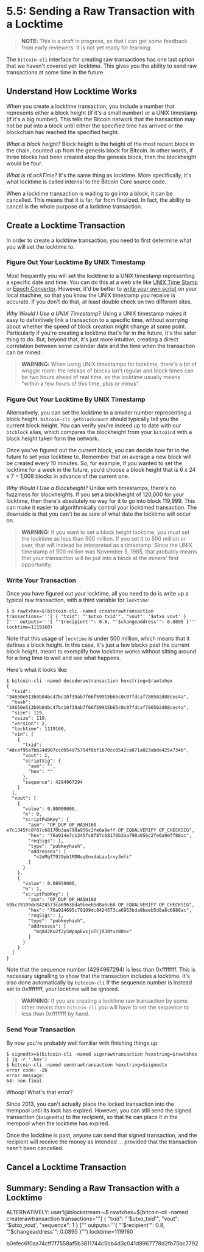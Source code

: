 # 5.5: Sending a Raw Transaction with a Locktime

> **NOTE:** This is a draft in progress, so that I can get some feedback from early reviewers. It is not yet ready for learning.

The `bitcoin-cli` interface for creating raw transactions has one last option that we haven't covered yet: locktime. This gives you the ability to send raw transactions at some time in the future.

## Understand How Locktime Works

When you create a locktime transaction, you include a number that represents either a block height (if it's a small number) or a UNIX timestamp (if it's a big number). This tells the Bitcoin network that the transaction may not be put into a block until either the specified time has arrived or the blockchain has reached the specified height. 

_What is block height?_ Block height is the height of the most recent block in the chain, counted up from the genesis block for Bitcoin. In other words, if three blocks had been created atop the genesis block, then the blockheight would be four.

_What is nLockTime?_ It's the same thing as locktime. More specifically, it's what locktime is called internal to the Bitcoin Core source code.

When a locktime transaction is waiting to go into a block, it can be cancelled. This means that it is far, far from finalized. In fact, the ability to cancel is the whole purpose of a locktime transaction.

## Create a Locktime Transaction

In order to create a locktime transaction, you need to first determine what you will set the locktime to.

### Figure Out Your Locktime By UNIX Timestamp

Most frequently you will set the locktime to a UNIX timestamp representing a specific date and time. You can do this at a web site like [UNIX Time Stamp](http://www.unixtimestamp.com/) or [Epoch Convertor](https://www.epochconverter.com/). However, it'd be better to [write your own script](https://www.epochconverter.com/#code) on your local machine, so that you know the UNIX timestamp you receive is accurate. If you don't do that, at least double check on two different sites.

_Why Would I Use a UNIX Timestamp?_ Using a UNIX timestamp makes it easy to definitively link a transaction to a specific time, without worrying about whether the speed of block creation might change at some point. Particularly if you're creating a locktime that's far in the future, it's the safer thing to do. But, beyond that, it's just more intuitive, creating a direct correlation between some calendar date and the time when the transaction can be mined.

> **WARNING:** When using UNIX timestamps for locktime, there's a bit of wriggle room: the release of blocks isn't regular and block times can be two hours ahead of real time, so the locktime usually means "within a few hours of this time, plus or minus".

### Figure Out Your Locktime By UNIX Timestamp

Alternatively, you can set the locktime to a smaller number representing a block height. `bitcoin-cli getblockcount` should typically tell you the current block height. You can verify you're indeed up to date with our `btcblock` alias, which compares the blockheight from your `bitcoind` with a block height taken form the network.

Once you've figured out the current block, you can decide how far in the future to set your locktime to. Remember that on average a new block will be created every 10 minutes. So, for example, if you wanted to set the locktime for a week in the future, you'd choose a block height that is 6 x 24 x 7 = 1,008 blocks in advance of the current one.

_Why Would I Use a Blockheight?_ Unlike with timestamps, there's no fuzziness for blockheights. If you set a blockheight of 120,000 for your locktime, then there's absolutely no way for it to go into block 119,999. This can make it easier to algorithmically control your locktimed transaction. The downside is that you can't be as sure of what date the locktime will occur on.

> **WARNING:** If you want to set a block height locktime, you must set the locktime as less than 500 million. If you set it to 500 million or over, that will instead be interpreted as a timestamp. Since the UNIX timestamp of 500 million was November 5, 1985, that probably means that your transaction will be put into a block at the miners' first opportunity.

### Write Your Transaction

Once you have figured out your locktime, all you need to do is write up a typical raw transaction, with a third variable for `locktime`:
```
$ $ rawtxhex=$(bitcoin-cli -named createrawtransaction transactions='''[ { "txid": "'$utxo_txid'", "vout": '$utxo_vout' } ]''' outputs='''{ "'$recipient'": 0.8, "'$changeaddress'": 0.0895 }''' locktime=1119160)
```
Note that this usage of `locktime` is under 500 million, which means that it defines a block height. In this case, it's just a few blocks past the current block height, meant to exemplify how locktime works without sitting around for a long time to wait and see what happens.

Here's what it looks like:
```
$ bitcoin-cli -named decoderawtransaction hexstring=$rawtxhex 
{
  "txid": "34650e513b9b84bc47bc10f39ab7f66f59915b65c0c07fdcaf786502d88cec4a",
  "hash": "34650e513b9b84bc47bc10f39ab7f66f59915b65c0c07fdcaf786502d88cec4a",
  "size": 119,
  "vsize": 119,
  "version": 2,
  "locktime": 1119160,
  "vin": [
    {
      "txid": "4dcef95a7bb24d907cc0954d75754f8bf1b70cc0542ca071a023abde425a734b",
      "vout": 1,
      "scriptSig": {
        "asm": "",
        "hex": ""
      },
      "sequence": 4294967294
    }
  ],
  "vout": [
    {
      "value": 0.80000000,
      "n": 0,
      "scriptPubKey": {
        "asm": "OP_DUP OP_HASH160 e7c1345fc8f87c68170b3aa798a956c2fe6a9eff OP_EQUALVERIFY OP_CHECKSIG",
        "hex": "76a914e7c1345fc8f87c68170b3aa798a956c2fe6a9eff88ac",
        "reqSigs": 1,
        "type": "pubkeyhash",
        "addresses": [
          "n2eMqTT929pb1RDNuqEnxdaLau1rxy3efi"
        ]
      }
    }, 
    {
      "value": 0.08950000,
      "n": 1,
      "scriptPubKey": {
        "asm": "OP_DUP OP_HASH160 695c79109dc8424573ca6963bda9beeb5d8a6c68 OP_EQUALVERIFY OP_CHECKSIG",
        "hex": "76a914695c79109dc8424573ca6963bda9beeb5d8a6c6888ac",
        "reqSigs": 1,
        "type": "pubkeyhash",
        "addresses": [
          "mq842Ku2f2ySWpapEwxjuTCjR3Btvz88nx"
        ]
      }
    }
  ]
}
```
Note that the sequence number (4294967294) is less than 0xffffffff. This is necessary signalling to show that the transaction includes a locktime. It's also done automatically by `bitcoin-cli` If the sequence number is instead set to 0xffffffff, your locktime will be ignored.

> **WARNING:** If you are creating a locktime raw transaction by some other means than `bitcoin-cli` you will have to set the sequence to less than 0xffffffff by hand.

### Send Your Transaction

By now you're probably well familiar with finishing things up:
```
$ signedtx=$(bitcoin-cli -named signrawtransaction hexstring=$rawtxhex | jq -r '.hex')
$ bitcoin-cli -named sendrawtransaction hexstring=$signedtx
error code: -26
error message:
64: non-final
```
Whoop! What's that error?

Since 2013, you can't actually place the locked transaction into the mempool until its lock has expired. However, you can still send the signed transaction (`$signedtx`) to the recipient, so that he can place it in the mempool when the locktime has expired. 

Once the locktime is past, anyone can send that signed transaction, and the recipient will receive the money as intended ... provided that the transaction hasn't been cancelled.

## Cancel a Locktime Transaction

## Summary: Sending a Raw Transaction with a Locktime

ALTERNATIVELY:
user1@blockstream:~$ rawtxhex=$(bitcoin-cli -named createrawtransaction transactions='''[ { "txid": "'$utxo_txid'", "vout": '$utxo_vout', "sequence": 1 } ]''' outputs='''{ "'$recipient'": 0.8, "'$changeaddress'": 0.0895 }''') locktime=1119160

b0efec6f0aa74cff7f7558af5b3811744c5bb4d3c041d8967778d2fb75bc7792
